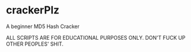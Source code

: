 # crackerPlz
A beginner MD5 Hash Cracker

ALL SCRIPTS ARE FOR EDUCATIONAL PURPOSES ONLY. DON'T FUCK UP OTHER PEOPLES' SHIT.
